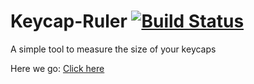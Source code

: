 # Keycap-Ruler [![Build Status](https://travis-ci.org/mkbdfr/keycap-ruler.svg?branch=master)](https://travis-ci.org/mkbdfr/keycap-ruler)

A simple tool to measure the size of your keycaps

Here we go: [Click here](https://keycap-ruler.com/)
